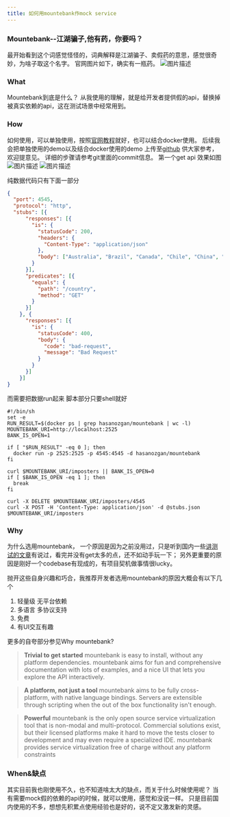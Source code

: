 ```yaml
---
title: 如何用mountebank作mock service
---
```


### Mountebank--江湖骗子,他有药，你要吗？
最开始看到这个词感觉怪怪的，词典解释是江湖骗子、卖假药的意思，感觉很奇妙，为啥子取这个名字。
官网图片如下，确实有一瓶药。
![图片描述][1]

### What
Mountebank到底是什么？
从我使用的理解，就是给开发者提供假的api，替换掉被真实依赖的api，这在测试场景中经常用到。

### How
如何使用，可以单独使用，按照[官网教程][2]就好，也可以结合docker使用。
后续我会把单独使用的demo以及结合docker使用的demo 上传至[github][3] 供大家参考，欢迎提意见。
详细的步骤请参考git里面的commit信息。
第一个get api 效果如图
![图片描述][4]
![图片描述][5]

纯数据代码只有下面一部分
```json
{
  "port": 4545,
  "protocol": "http",
  "stubs": [{
      "responses": [{
        "is": {
          "statusCode": 200,
          "headers": {
            "Content-Type": "application/json"
          },
          "body": ["Australia", "Brazil", "Canada", "Chile", "China", "Ecuador", "Germany", "India", "Italy", "Singapore", "South Africa", "Spain", "Turkey", "UK", "US Central", "US East", "US West"]
        }
      }],
      "predicates": [{
        "equals": {
          "path": "/country",
          "method": "GET"
        }
      }]
    }, {
      "responses": [{
        "is": {
          "statusCode": 400,
          "body": {
            "code": "bad-request",
            "message": "Bad Request"
          }
        }
      }]
    }]
}

```
而需要把数据run起来 脚本部分只要shell就好

```shell
#!/bin/sh
set -e
RUN_RESULT=$(docker ps | grep hasanozgan/mountebank | wc -l)
MOUNTEBANK_URI=http://localhost:2525
BANK_IS_OPEN=1

if [ "$RUN_RESULT" -eq 0 ]; then
  docker run -p 2525:2525 -p 4545:4545 -d hasanozgan/mountebank
fi

curl $MOUNTEBANK_URI/imposters || BANK_IS_OPEN=0
if [ $BANK_IS_OPEN -eq 1 ]; then
  break
fi

curl -X DELETE $MOUNTEBANK_URI/imposters/4545
curl -X POST -H 'Content-Type: application/json' -d @stubs.json $MOUNTEBANK_URI/imposters
```
### Why
为什么选用mountebank，
一个原因是因为之前没用过，只是听到国内一些[讲测试的文章][6]有说过，看完并没有get太多的点，还不如动手玩一下；
另外更重要的原因是刚好一个codebase有现成的，有项目契机做事情很lucky。

抛开这些自身兴趣和巧合，我推荐开发者选用mountebank的原因大概会有以下几个
 1. 轻量级 无平台依赖
 2. 多语言 多协议支持
 3. 免费
 4. 有UI交互有趣
 
更多的自夸部分参见Why mountebank?
>**Trivial to get started**
>mountebank is easy to install, without any platform dependencies. mountebank aims for fun and comprehensive documentation with lots of examples, and a nice UI that lets you explore the API interactively.

>**A platform, not just a tool**
>mountebank aims to be fully cross-platform, with native language bindings. Servers are extensible through scripting when the out of the box functionality isn't enough.

>**Powerful**
>mountebank is the only open source service virtualization tool that is non-modal and multi-protocol. Commercial solutions exist, but their licensed platforms make it hard to move the tests closer to development and may even require a specialized IDE. mountebank provides service virtualization free of charge without any platform constraints


### When&缺点
其实目前我也刚使用不久，也不知道啥太大的缺点，而关于什么时候使用呢？
当有需要mock假的依赖的api的时候，就可以使用，感觉和没说一样。
只是目前国内使用的不多，想想先积累点使用经验也是好的，说不定又激发新的灵感。


  [1]:https://image-static.segmentfault.com/665/504/665504319-596d78ab15999_articlex
  [2]:http://www.mbtest.org/
  [3]:https://github.com/caoyangyang/mounte-bank-demo
  [4]:https://image-static.segmentfault.com/194/533/1945331960-596da2dd3c3e6_articlex
  [5]:https://image-static.segmentfault.com/137/213/1372132189-596da2eb6a877_articlex
  [6]:http://insights.thoughtworkers.org/software-testing-trend/